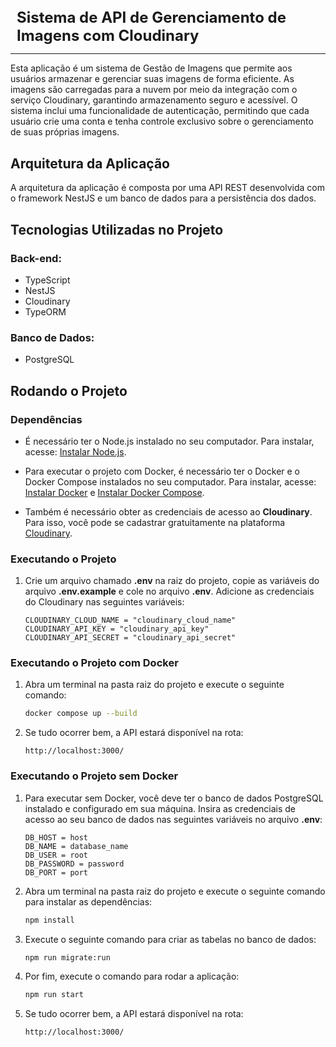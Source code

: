 ## 
<div style="display: flex; align-items: center;">
  <span style="margin-left: 10px; font-size: 24px; font-weight: bold;">Sistema de API de Gerenciamento de Imagens com Cloudinary</span>
</div>
<hr>

Esta aplicação é um sistema de Gestão de Imagens que permite aos usuários armazenar e gerenciar suas imagens de forma eficiente. As imagens são carregadas para a nuvem por meio da integração com o serviço Cloudinary, garantindo armazenamento seguro e acessível. O sistema inclui uma funcionalidade de autenticação, permitindo que cada usuário crie uma conta e tenha controle exclusivo sobre o gerenciamento de suas próprias imagens.

## Arquitetura da Aplicação

A arquitetura da aplicação é composta por uma API REST desenvolvida com o framework NestJS e um banco de dados para a persistência dos dados.

## Tecnologias Utilizadas no Projeto

### Back-end:
- TypeScript
- NestJS
- Cloudinary
- TypeORM

### Banco de Dados:
- PostgreSQL

## Rodando o Projeto

### Dependências

- É necessário ter o Node.js instalado no seu computador. Para instalar, acesse: [Instalar Node.js](https://nodejs.org/en/download/package-manager).

- Para executar o projeto com Docker, é necessário ter o Docker e o Docker Compose instalados no seu computador. Para instalar, acesse: [Instalar Docker](https://docs.docker.com/engine/install/) e [Instalar Docker Compose](https://docs.docker.com/compose/install/).

- Também é necessário obter as credenciais de acesso ao **Cloudinary**. Para isso, você pode se cadastrar gratuitamente na plataforma [Cloudinary](https://cloudinary.com/).

### Executando o Projeto

1. Crie um arquivo chamado **.env** na raiz do projeto, copie as variáveis do arquivo **.env.example** e cole no arquivo **.env**. Adicione as credenciais do Cloudinary nas seguintes variáveis:

    ```
    CLOUDINARY_CLOUD_NAME = "cloudinary_cloud_name"
    CLOUDINARY_API_KEY = "cloudinary_api_key"
    CLOUDINARY_API_SECRET = "cloudinary_api_secret"
    ```

### Executando o Projeto com Docker

1. Abra um terminal na pasta raiz do projeto e execute o seguinte comando:

    ```bash
    docker compose up --build
    ```

2. Se tudo ocorrer bem, a API estará disponível na rota:
    ```
    http://localhost:3000/
    ```

### Executando o Projeto sem Docker

1. Para executar sem Docker, você deve ter o banco de dados PostgreSQL instalado e configurado em sua máquina. Insira as credenciais de acesso ao seu banco de dados nas seguintes variáveis no arquivo **.env**:

    ```
    DB_HOST = host
    DB_NAME = database_name
    DB_USER = root
    DB_PASSWORD = password
    DB_PORT = port
    ```

2. Abra um terminal na pasta raiz do projeto e execute o seguinte comando para instalar as dependências:

    ```bash
    npm install
    ```

3. Execute o seguinte comando para criar as tabelas no banco de dados:

    ```bash
    npm run migrate:run
    ```

4. Por fim, execute o comando para rodar a aplicação:

    ```bash
    npm run start
    ```

5. Se tudo ocorrer bem, a API estará disponível na rota:
    ```
    http://localhost:3000/
    ```
